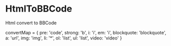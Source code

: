 # HtmlToBBCode
Html convert to BBCode

convertMap = {
	pre: 'code',
	strong: 'b',
	i: 'i',
	em: 'i',
	blockquote: 'blockquote',
	a: 'url',
	img: 'img',
	li: '*',
	ol: 'list',
	ul: 'list',
	video: 'video'
}

